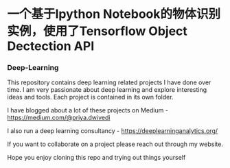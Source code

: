 # 一个基于Ipython Notebook的物体识别实例，使用了Tensorflow Object Dectection API

### Deep-Learning

This repository contains deep learning related projects I have done over time. I am very passionate about deep learning and explore interesting ideas and tools. Each project is contained in its own folder.

I have blogged about a lot of these projects on Medium - https://medium.com/@priya.dwivedi

I also run a deep learning consultancy - https://deeplearninganalytics.org/

If you want to collaborate on a project please reach out through my website.

Hope you enjoy cloning this repo and trying out things yourself


